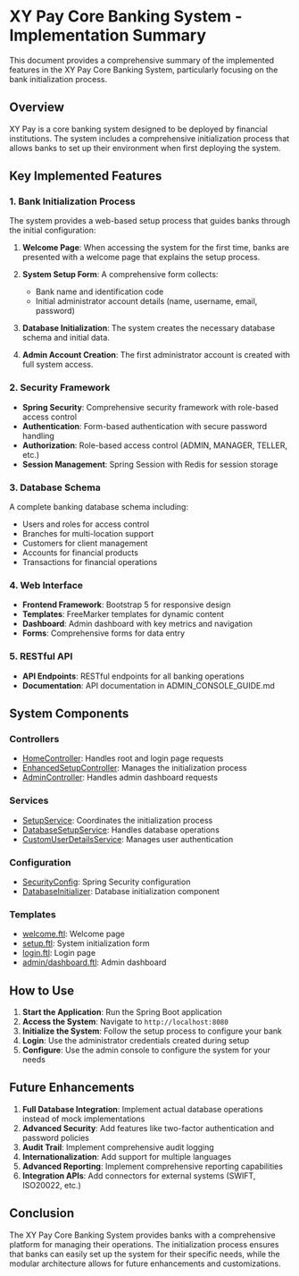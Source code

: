 # XY Pay Core Banking System - Implementation Summary

This document provides a comprehensive summary of the implemented features in the XY Pay Core Banking System, particularly focusing on the bank initialization process.

## Overview

XY Pay is a core banking system designed to be deployed by financial institutions. The system includes a comprehensive initialization process that allows banks to set up their environment when first deploying the system.

## Key Implemented Features

### 1. Bank Initialization Process

The system provides a web-based setup process that guides banks through the initial configuration:

1. **Welcome Page**: When accessing the system for the first time, banks are presented with a welcome page that explains the setup process.

2. **System Setup Form**: A comprehensive form collects:
   - Bank name and identification code
   - Initial administrator account details (name, username, email, password)

3. **Database Initialization**: The system creates the necessary database schema and initial data.

4. **Admin Account Creation**: The first administrator account is created with full system access.

### 2. Security Framework

- **Spring Security**: Comprehensive security framework with role-based access control
- **Authentication**: Form-based authentication with secure password handling
- **Authorization**: Role-based access control (ADMIN, MANAGER, TELLER, etc.)
- **Session Management**: Spring Session with Redis for session storage

### 3. Database Schema

A complete banking database schema including:
- Users and roles for access control
- Branches for multi-location support
- Customers for client management
- Accounts for financial products
- Transactions for financial operations

### 4. Web Interface

- **Frontend Framework**: Bootstrap 5 for responsive design
- **Templates**: FreeMarker templates for dynamic content
- **Dashboard**: Admin dashboard with key metrics and navigation
- **Forms**: Comprehensive forms for data entry

### 5. RESTful API

- **API Endpoints**: RESTful endpoints for all banking operations
- **Documentation**: API documentation in ADMIN_CONSOLE_GUIDE.md

## System Components

### Controllers
- [HomeController](file:///c%3A/Users/hi/Desktop/xypay/xypay/src/main/java/com/xypay/xypay/controller/HomeController.java): Handles root and login page requests
- [EnhancedSetupController](file:///c%3A/Users/hi/Desktop/xypay/xypay/src/main/java/com/xypay/xypay/controller/EnhancedSetupController.java): Manages the initialization process
- [AdminController](file:///c%3A/Users/hi/Desktop/xypay/xypay/src/main/java/com/xypay/xypay/controller/AdminController.java): Handles admin dashboard requests

### Services
- [SetupService](file:///c%3A/Users/hi/Desktop/xypay/xypay/src/main/java/com/xypay/xypay/service/SetupService.java): Coordinates the initialization process
- [DatabaseSetupService](file:///c%3A/Users/hi/Desktop/xypay/xypay/src/main/java/com/xypay/xypay/service/DatabaseSetupService.java): Handles database operations
- [CustomUserDetailsService](file:///c%3A/Users/hi/Desktop/xypay/xypay/src/main/java/com/xypay/xypay/service/CustomUserDetailsService.java): Manages user authentication

### Configuration
- [SecurityConfig](file:///c%3A/Users/hi/Desktop/xypay/xypay/src/main/java/com/xypay/xypay/config/SecurityConfig.java): Spring Security configuration
- [DatabaseInitializer](file:///c%3A/Users/hi/Desktop/xypay/xypay/src/main/java/com/xypay/xypay/config/DatabaseInitializer.java): Database initialization component

### Templates
- [welcome.ftl](file:///c%3A/Users/hi/Desktop/xypay/xypay/src/main/resources/templates/welcome.ftl): Welcome page
- [setup.ftl](file:///c%3A/Users/hi/Desktop/xypay/xypay/src/main/resources/templates/setup.ftl): System initialization form
- [login.ftl](file:///c%3A/Users/hi/Desktop/xypay/xypay/src/main/resources/templates/login.ftl): Login page
- [admin/dashboard.ftl](file:///c%3A/Users/hi/Desktop/xypay/xypay/src/main/resources/templates/admin/dashboard.ftl): Admin dashboard

## How to Use

1. **Start the Application**: Run the Spring Boot application
2. **Access the System**: Navigate to `http://localhost:8080`
3. **Initialize the System**: Follow the setup process to configure your bank
4. **Login**: Use the administrator credentials created during setup
5. **Configure**: Use the admin console to configure the system for your needs

## Future Enhancements

1. **Full Database Integration**: Implement actual database operations instead of mock implementations
2. **Advanced Security**: Add features like two-factor authentication and password policies
3. **Audit Trail**: Implement comprehensive audit logging
4. **Internationalization**: Add support for multiple languages
5. **Advanced Reporting**: Implement comprehensive reporting capabilities
6. **Integration APIs**: Add connectors for external systems (SWIFT, ISO20022, etc.)

## Conclusion

The XY Pay Core Banking System provides banks with a comprehensive platform for managing their operations. The initialization process ensures that banks can easily set up the system for their specific needs, while the modular architecture allows for future enhancements and customizations.